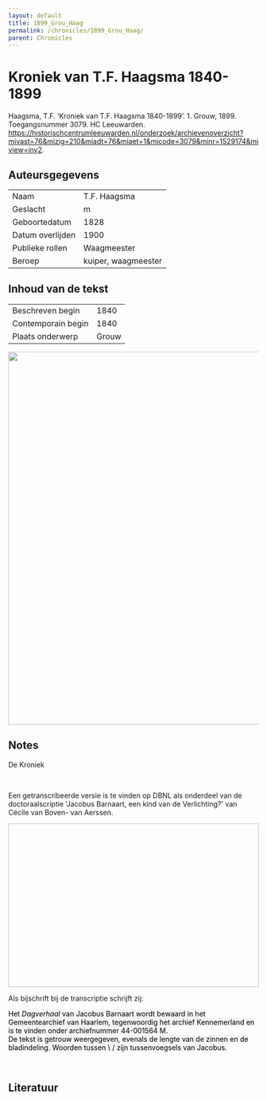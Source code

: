 ```yaml
---
layout: default
title: 1899_Grou_Haag
permalink: /chronicles/1899_Grou_Haag/
parent: Chronicles
--- 
```



# Kroniek van T.F. Haagsma 1840-1899 

Haagsma, T.F. ‘Kroniek van T.F. Haagsma 1840-1899’. 1. Grouw, 1899. Toegangsnummer 3079. HC Leeuwarden. https://historischcentrumleeuwarden.nl/onderzoek/archievenoverzicht?mivast=76&mizig=210&miadt=76&miaet=1&micode=3079&minr=1529174&miview=inv2. 

## Auteursgegevens 

| | | 
| --------------- | --------------- | 
| Naam | T.F. Haagsma | 
| Geslacht | m | 
 | Geboortedatum | 1828 | 
| Datum overlijden | 1900 | 
| Publieke rollen | Waagmeester | 
| Beroep | kuiper, waagmeester | 

## Inhoud van de tekst 

| | | 
| --------------- | --------------- | 
| Beschreven begin | 1840 | 
| Contemporain begin | 1840 | 
| Plaats onderwerp | Grouw | 

[<img src="..\..\barplots_chronicles\1899_Grou_Haag.jpg" width="750"/>](..\..\barplots_chronicles\1899_Grou_Haag.jpg) 

## Notes 

<div data-schema-version="8"><p>De Kroniek</p>
<p>&nbsp;</p>
<p>Een getranscribeerde versie is te vinden op DBNL als onderdeel van de doctoraalscriptie 'Jacobus Barnaart, een kind van de Verlichting?' van Cécile van Boven- van Aerssen.</p>
<p><img alt="" data-attachment-key="XMKBAG3I" width="606" height="329"></p>
<p>Als bijschrift bij de transcriptie schrijft zij:</p>
<p><span style="color: #000000"><span style="background-color: #f3f4f5">Het&nbsp;</span></span><em><span style="color: #000000"><span style="background-color: #f3f4f5">Dagverhaal</span></span></em><span style="color: #000000"><span style="background-color: #f3f4f5">&nbsp;van Jacobus Barnaart wordt bewaard in het Gemeentearchief van Haarlem, tegenwoordig het archief Kennemerland en is te vinden onder archiefnummer 44-001564 M.<br>De tekst is getrouw weergegeven, evenals de lengte van de zinnen en de bladindeling. Woorden tussen \ / zijn tussenvoegsels van Jacobus.</span></span></p>
<p>&nbsp;</p>
</div> 

## Literatuur 

